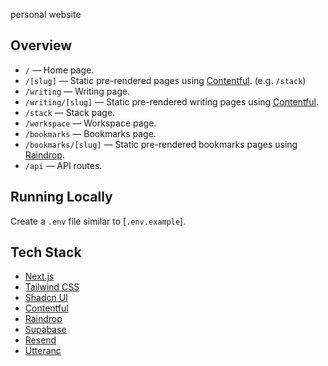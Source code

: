personal website

## Overview

- `/` — Home page.
- `/[slug]` — Static pre-rendered pages using [Contentful](https://www.contentful.com). (e.g. `/stack`)
- `/writing` — Writing page.
- `/writing/[slug]` — Static pre-rendered writing pages using [Contentful](https://www.contentful.com).
- `/stack` — Stack page.
- `/workspace` — Workspace page.
- `/bookmarks` — Bookmarks page.
- `/bookmarks/[slug]` — Static pre-rendered bookmarks pages using [Raindrop](https://raindrop.io/).
- `/api` — API routes.

## Running Locally

Create a `.env` file similar to [`.env.example`].

## Tech Stack

- [Next.js](https://nextjs.org)
- [Tailwind CSS](https://tailwindcss.com)
- [Shadcn UI](https://ui.shadcn.com)
- [Contentful](https://www.contentful.com)
- [Raindrop](https://raindrop.io)
- [Supabase](https://supabase.com)
- [Resend](https://resend.com)
- [Utteranc](https://utteranc.es)
